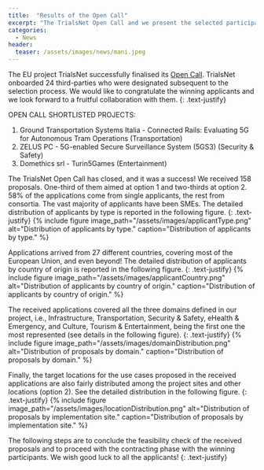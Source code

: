 ```yaml
---
title:  "Results of the Open Call"
excerpt: "The TrialsNet Open Call and we present the selected participants"
categories: 
  - News
header:
  teaser: /assets/images/news/mani.jpeg
---
```


The EU project TrialsNet successfully finalised its [Open Call](https://trialsnet.eu/open-call/). TrialsNet onboarded 24 third-parties who were designated subsequent to the selection process.
We would like to congratulate the winning applicants and we look forward to a fruitful collaboration with them.
{: .text-justify}

OPEN CALL SHORTLISTED PROJECTS:
1. Ground Transportation Systems Italia - Connected Rails: Evaluating 5G for Autonomous Tram Operations (Transportation)
2. ZELUS PC - 5G-enabled Secure Surveillance System (5GS3) (Security & Safety)
3. Domethics srl - Turin5Games (Entertainment)



The TrialsNet Open Call has closed, and it was a success! We received 158 proposals. One-third of them aimed at option 1 and two-thirds at option 2. 
58% of the applications come from single applicants, the rest from consortia. The vast majority of applicants have been SMEs. The detailed distribution of applicants by type is reported in the following figure.
{: .text-justify}
{% include figure image_path="/assets/images/applicantType.png" alt="Distribution of applicants by type." caption="Distribution of applicants by type." %}

Applications arrived from 27 different countries, covering most of the European Union, and even beyond! The detailed distribution of applicants by country of origin is reported in the following figure.
{: .text-justify}
{% include figure image_path="/assets/images/applicantCountry.png" alt="Distribution of applicants by country of origin." caption="Distribution of applicants by country of origin." %}

The received applications covered all the three domains defined in our project, i.e., Infrastructure, Transportation, Security & Safety, eHealth & Emergency, and Culture, Tourism & Entertainment, being the first one the most represented (see details in the following figure).
{: .text-justify}
{% include figure image_path="/assets/images/domainDistribution.png" alt="Distribution of proposals by domain." caption="Distribution of proposals by domain." %}

Finally, the target locations for the use cases proposed in the received applications are also fairly distributed among the project sites and other locations (option 2). See the detailed distribution in the following figure.
{: .text-justify}
{% include figure image_path="/assets/images/locationDistribution.png" alt="Distribution of proposals by implementation site." caption="Distribution of proposals by implementation site." %}

The following steps are to conclude the feasibility check of the received proposals and to proceed with the contracting phase with the winning participants.
We wish good luck to all the applicants!
{: .text-justify}
